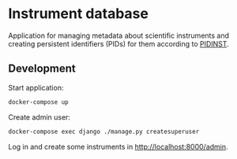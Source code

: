 # Instrument database

Application for managing metadata about scientific instruments and creating
persistent identifiers (PIDs) for them according to [PIDINST](https://github.com/rdawg-pidinst/schema).

## Development

Start application:

```sh
docker-compose up
```

Create admin user:

```sh
docker-compose exec django ./manage.py createsuperuser
```

Log in and create some instruments in <http://localhost:8000/admin>.
